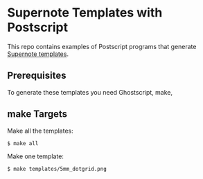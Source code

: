 # Supernote Templates with Postscript

This repo contains examples of Postscript programs that generate
[Supernote
templates](https://supernote.com/pages/various-templates-for-various-needs).

## Prerequisites

To generate these templates you need Ghostscript, make,

## make Targets

Make all the templates:

`$ make all`

Make one template:

`$ make templates/5mm_dotgrid.png`

